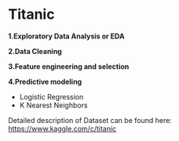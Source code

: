 # Titanic

**1.Exploratory Data Analysis or EDA**

**2.Data Cleaning**

**3.Feature engineering and selection**

**4.Predictive modeling**

* Logistic Regression
* K Nearest Neighbors

Detailed description of Dataset can be found here: https://www.kaggle.com/c/titanic
